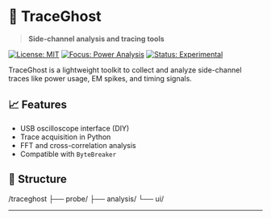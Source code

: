 # 👻 TraceGhost
> **Side-channel analysis and tracing tools**

[![License: MIT](https://img.shields.io/badge/license-MIT-blue.svg)]()
[![Focus: Power Analysis](https://img.shields.io/badge/focus-power%20%7C%20timing%20analysis-purple.svg)]()
[![Status: Experimental](https://img.shields.io/badge/status-experimental-orange.svg)]()

TraceGhost is a lightweight toolkit to collect and analyze side-channel traces like power usage, EM spikes, and timing signals.

## 📈 Features
- USB oscilloscope interface (DIY)
- Trace acquisition in Python
- FFT and cross-correlation analysis
- Compatible with `ByteBreaker`

## 📁 Structure
/traceghost
├── probe/
├── analysis/
└── ui/

---
